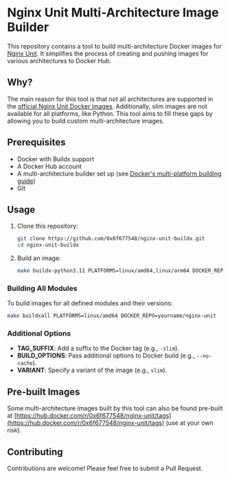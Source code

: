 # Nginx Unit Multi-Architecture Image Builder

This repository contains a tool to build multi-architecture Docker images for [Nginx Unit](https://github.com/nginx/unit). It simplifies the process of creating and pushing images for various architectures to Docker Hub.

## Why?

The main reason for this tool is that not all architectures are supported in the [official Nginx Unit Docker images](https://hub.docker.com/_/unit/). Additionally, slim images are not available for all platforms, like Python. This tool aims to fill these gaps by allowing you to build custom multi-architecture images.


## Prerequisites

- Docker with Buildx support
- A Docker Hub account
- A multi-architecture builder set up (see [Docker's multi-platform building guide](https://docs.docker.com/build/building/multi-platform/))
- Git

## Usage

1. Clone this repository:
   ```bash
   git clone https://github.com/0x6f677548/nginx-unit-buildx.git
   cd nginx-unit-buildx
   ```

3. Build an image:
   ```bash
   make buildx-python3.11 PLATFORMS=linux/amd64,linux/arm64 DOCKER_REPO=yourname/nginx-unit
   ```


### Building All Modules

To build images for all defined modules and their versions:

```bash
make buildxall PLATFORMS=linux/amd64 DOCKER_REPO=yourname/nginx-unit
```

### Additional Options

- **TAG_SUFFIX**: Add a suffix to the Docker tag (e.g., `-slim`).
- **BUILD_OPTIONS**: Pass additional options to Docker build (e.g., `--no-cache`).
- **VARIANT**: Specify a variant of the image (e.g., `slim`).


## Pre-built Images

Some multi-architecture images built by this tool can also be found pre-built at [https://hub.docker.com/r/0x6f677548/nginx-unit/tags](https://hub.docker.com/r/0x6f677548/nginx-unit/tags) (use at your own risk).

## Contributing

Contributions are welcome! Please feel free to submit a Pull Request.
